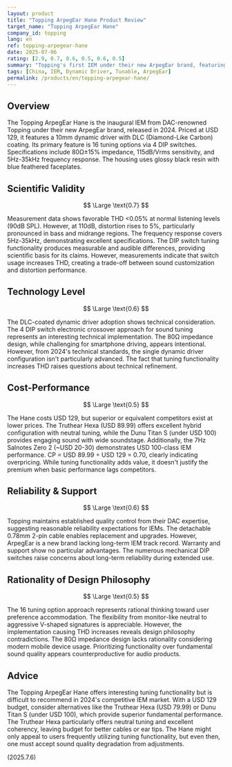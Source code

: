 ```yaml
---
layout: product
title: "Topping ArpegEar Hane Product Review"
target_name: "Topping ArpegEar Hane"
company_id: topping
lang: en
ref: topping-arpegear-hane
date: 2025-07-06
rating: [2.9, 0.7, 0.6, 0.5, 0.6, 0.5]
summary: "Topping's first IEM under their new ArpegEar brand, featuring a 10mm dynamic driver at USD 129 with 16 tuning options via 4 DIP switches. Measurements show low THD <0.05% at 90dB SPL, but rising to 5% at 110dB. Features aggressive V-shaped sound signature. Compared to competitors like Truthear Hexa (USD 89.99) and Dunu Titan S (under USD 100), the price-performance advantage is limited."
tags: [China, IEM, Dynamic Driver, Tunable, ArpegEar]
permalink: /products/en/topping-arpegear-hane/
---
```


## Overview

The Topping ArpegEar Hane is the inaugural IEM from DAC-renowned Topping under their new ArpegEar brand, released in 2024. Priced at USD 129, it features a 10mm dynamic driver with DLC (Diamond-Like Carbon) coating. Its primary feature is 16 tuning options via 4 DIP switches. Specifications include 80Ω±15% impedance, 115dB/Vrms sensitivity, and 5Hz-35kHz frequency response. The housing uses glossy black resin with blue feathered faceplates.

## Scientific Validity

$$ \Large \text{0.7} $$

Measurement data shows favorable THD <0.05% at normal listening levels (90dB SPL). However, at 110dB, distortion rises to 5%, particularly pronounced in bass and midrange regions. The frequency response covers 5Hz-35kHz, demonstrating excellent specifications. The DIP switch tuning functionality produces measurable and audible differences, providing scientific basis for its claims. However, measurements indicate that switch usage increases THD, creating a trade-off between sound customization and distortion performance.

## Technology Level

$$ \Large \text{0.6} $$

The DLC-coated dynamic driver adoption shows technical consideration. The 4 DIP switch electronic crossover approach for sound tuning represents an interesting technical implementation. The 80Ω impedance design, while challenging for smartphone driving, appears intentional. However, from 2024's technical standards, the single dynamic driver configuration isn't particularly advanced. The fact that tuning functionality increases THD raises questions about technical refinement.

## Cost-Performance

$$ \Large \text{0.5} $$

The Hane costs USD 129, but superior or equivalent competitors exist at lower prices. The Truthear Hexa (USD 89.99) offers excellent hybrid configuration with neutral tuning, while the Dunu Titan S (under USD 100) provides engaging sound with wide soundstage. Additionally, the 7Hz Salnotes Zero 2 (~USD 20-30) demonstrates USD 100-class IEM performance. CP = USD 89.99 ÷ USD 129 = 0.70, clearly indicating overpricing. While tuning functionality adds value, it doesn't justify the premium when basic performance lags competitors.

## Reliability & Support

$$ \Large \text{0.6} $$

Topping maintains established quality control from their DAC expertise, suggesting reasonable reliability expectations for IEMs. The detachable 0.78mm 2-pin cable enables replacement and upgrades. However, ArpegEar is a new brand lacking long-term IEM track record. Warranty and support show no particular advantages. The numerous mechanical DIP switches raise concerns about long-term reliability during extended use.

## Rationality of Design Philosophy

$$ \Large \text{0.5} $$

The 16 tuning option approach represents rational thinking toward user preference accommodation. The flexibility from monitor-like neutral to aggressive V-shaped signatures is appreciable. However, the implementation causing THD increases reveals design philosophy contradictions. The 80Ω impedance design lacks rationality considering modern mobile device usage. Prioritizing functionality over fundamental sound quality appears counterproductive for audio products.

## Advice

The Topping ArpegEar Hane offers interesting tuning functionality but is difficult to recommend in 2024's competitive IEM market. With a USD 129 budget, consider alternatives like the Truthear Hexa (USD 79.99) or Dunu Titan S (under USD 100), which provide superior fundamental performance. The Truthear Hexa particularly offers neutral tuning and excellent coherency, leaving budget for better cables or ear tips. The Hane might only appeal to users frequently utilizing tuning functionality, but even then, one must accept sound quality degradation from adjustments.

(2025.7.6)